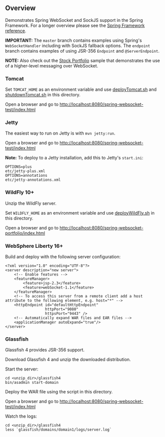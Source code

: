 ## Overview

Demonstrates Spring WebSocket and SockJS support in the Spring Framework. For a longer overview please see the [Spring Framework reference](https://docs.spring.io/spring-framework/docs/current/spring-framework-reference/web.html#websocket).

**IMPORTANT:** The `master` branch contains examples using Spring's `WebSocketHandler` including with SockJS fallback options. The `endpoint` branch contains examples of using JSR-356 `Endpoint` and `@ServerEndpoint`.

**NOTE:** Also check out the [Stock Portfolio](https://github.com/rstoyanchev/spring-websocket-portfolio) sample that demonstrates the use of a higher-level messaging over WebSocket.

### Tomcat

Set `TOMCAT_HOME` as an environment variable and use [deployTomcat.sh](https://github.com/rstoyanchev/spring-websocket-test/blob/master/deployTomcat.sh) and [shutdownTomcat.sh](https://github.com/rstoyanchev/spring-websocket-test/blob/master/shutdownTomcat.sh) in this directory.

Open a browser and go to <http://localhost:8080/spring-websocket-test/index.html>

### Jetty

The easiest way to run on Jetty is with `mvn jetty:run`.

Open a browser and go to <http://localhost:8080/spring-websocket-test/index.html>

**Note:** To deploy to a Jetty installation, add this to Jetty's `start.ini`:

    OPTIONS=plus
    etc/jetty-plus.xml
    OPTIONS=annotations
    etc/jetty-annotations.xml

### WildFly 10+

Unzip the WildFly server.

Set `WILDFLY_HOME` as an environment variable and use [deployWildFly.sh](https://github.com/rstoyanchev/spring-websocket-test/blob/master/deployWildFly.sh) in this directory.

Open a browser and go to <http://localhost:8080/spring-websocket-portfolio/index.html>

### WebSphere Liberty 16+

Build and deploy with the following server configuration:

    <?xml version="1.0" encoding="UTF-8"?>
    <server description="new server">
        <!-- Enable features -->
        <featureManager>
            <feature>jsp-2.3</feature>
            <feature>webSocket-1.1</feature>
        </featureManager>
        <!-- To access this server from a remote client add a host attribute to the following element, e.g. host="*" -->
        <httpEndpoint id="defaultHttpEndpoint"
                      httpPort="9080"
                      httpsPort="9443" />
        <!-- Automatically expand WAR files and EAR files -->
        <applicationManager autoExpand="true"/>
    </server>

### Glassfish

Glassfish 4 provides JSR-356 support.

Download Glassfish 4 and unzip the downloaded distribution.

Start the server:

    cd <unzip_dir>/glassfish4
    bin/asadmin start-domain

Deploy the WAR file using the script in this directory.

Open a browser and go to <http://localhost:8080/spring-websocket-test/index.html>

Watch the logs:

    cd <unzip_dir>/glassfish4
    less `glassfish/domains/domain1/logs/server.log`

